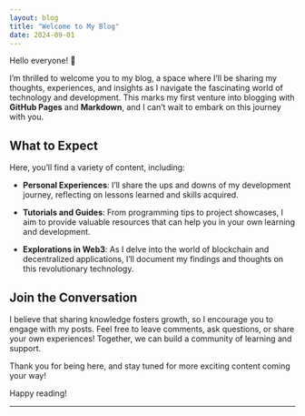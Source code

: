 ```yaml
---
layout: blog
title: "Welcome to My Blog"
date: 2024-09-01
---
```


Hello everyone! 👋

I’m thrilled to welcome you to my blog, a space where I’ll be sharing my thoughts, experiences, and insights as I navigate the fascinating world of technology and development. This marks my first venture into blogging with **GitHub Pages** and **Markdown**, and I can’t wait to embark on this journey with you.

## What to Expect

Here, you’ll find a variety of content, including:

- **Personal Experiences**: I’ll share the ups and downs of my development journey, reflecting on lessons learned and skills acquired.
  
- **Tutorials and Guides**: From programming tips to project showcases, I aim to provide valuable resources that can help you in your own learning and development.

- **Explorations in Web3**: As I delve into the world of blockchain and decentralized applications, I’ll document my findings and thoughts on this revolutionary technology.

## Join the Conversation

I believe that sharing knowledge fosters growth, so I encourage you to engage with my posts. Feel free to leave comments, ask questions, or share your own experiences! Together, we can build a community of learning and support.

Thank you for being here, and stay tuned for more exciting content coming your way!

Happy reading!

---

